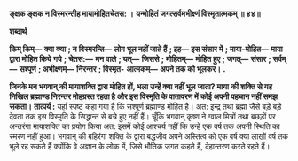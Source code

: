 **ङ्क्षक ङ्क्षक न विस्मरन्तीह मायामोहितचेतस: ।** **यन्मोहितं जगत्सर्वमभीक्ष्णं विस्मृतात्मकम् ॥ ४४॥** 

**शब्दार्थ** 

**किम् किम्—** **क्या क्या** **; न विस्मरन्ति—** **लोग भूल नहीं जाते हैं** **; इह—** **इस संसार में** **; माया-मोहित—** **माया द्वारा मोहित किये** **गये** **; चेतस:—** **मन वाले** **; यत्—** **जिससे** **; मोहितम्—** **मोहित हुए** **; जगत्—** **संसार** **; सर्वम्—** **सश्पूर्ण** **; अभीक्ष्णम्—** **निरन्तर** **; विस्मृत-** **आत्मकम्—** **अपने तक को भूलकर।** **.** 

**जिनके मन भगवान् की मायाशक्ति द्वारा मोहित हों, भला उन्हें क्या नहीं भूल जाता? माया** **की शक्ति से यह निखिल ब्रह्माण्ड निरन्तर मोहग्रस्त रहता है और इस विस्मृति के वातावरण में** **कोई अपनी पहचान नहीं समझ सकता।** **तात्पर्य :** यहाँ स्पष्ट कहा गया है कि सश्पूर्ण ब्रह्माण्ड मोहित है। अत: इन्द्र तथा ब्रह्मा जैसे बड़े बड़े देवता तक इस विस्मृति के सिद्धान्त से बचे हुए नहीं हैं। चूँकि भगवान् कृष्ण ने ग्वाल मित्रों तथा बछड़ों पर अन्तरंगा मायाशक्ति का प्रयोग किया अत: इसमें कोई आश्चर्य नहीं कि उन्हें एक वर्ष तक अपनी स्थिति का स्मरण नहीं हुआ। भगवान् की बहिरंगा शक्ति के द्वारा बद्धजीव अपने अस्तित्व को एक वर्ष क्या लाखों वर्ष तक भूले रह सकते हैं क्योंकि वे अज्ञान के लोक में, जिसे भौतिक जगत कहते हैं, देहान्तरण करते रहते हैं।  